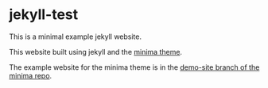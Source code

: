 # jekyll-test

This is a minimal example jekyll website.

This website built using jekyll and the [minima theme](https://github.com/jekyll/minima).

The example website for the minima theme is in the [demo-site branch of the minima repo](https://github.com/jekyll/minima/tree/demo-site?tab=readme-ov-file).
